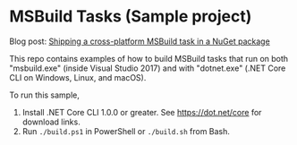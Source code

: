 MSBuild Tasks (Sample project)
==============================

Blog post: 
[Shipping a cross-platform MSBuild task in a NuGet package](http://www.natemcmaster.com/blog/2017/07/05/msbuild-task-in-nuget/)

This repo contains examples of how to build MSBuild tasks that run on both "msbuild.exe" (inside Visual Studio 2017) and
with "dotnet.exe" (.NET Core CLI on Windows, Linux, and macOS).

To run this sample,

1. Install .NET Core CLI 1.0.0 or greater. See <https://dot.net/core> for download links.
2. Run `./build.ps1` in PowerShell or `./build.sh` from Bash.

